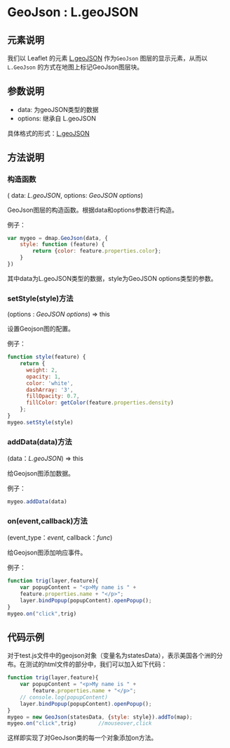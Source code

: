 # GeoJson : L.geoJSON

## 元素说明

我们以 Leaflet 的元素 [L.geoJSON](https://leafletjs.com/reference-1.4.0.html#geojson) 作为`GeoJson` 图层的显示元素，从而以 `L.GeoJson` 的方式在地图上标记GeoJson图层块。

## 参数说明

+ data: 为geoJSON类型的数据
+ options: 继承自 L.geoJSON

具体格式的形式：[L.geoJSON](https://leafletjs.com/reference-1.4.0.html#geojson)

## 方法说明

### 构造函数

( data: *L.geoJSON*, options: *GeoJSON options*)

GeoJson图层的构造函数。根据data和options参数进行构造。

例子：

```javascript
var mygeo = dmap.GeoJson(data, {
    style: function (feature) {
        return {color: feature.properties.color};
    }
})
```

其中data为L.geoJSON类型的数据，style为GeoJSON options类型的参数。

### setStyle(style)方法

(options : *GeoJSON options*) => this

设置Geojson图的配置。

例子：

```javascript
function style(feature) {
    return {
      weight: 2,
      opacity: 1,
      color: 'white',
      dashArray: '3',
      fillOpacity: 0.7,
      fillColor: getColor(feature.properties.density)
    };
}
mygeo.setStyle(style)
```

### addData(data)方法

(data：*L.geoJSON*) => this

给Geojson图添加数据。

例子：

```javascript
mygeo.addData(data)
```

### on(event,callback)方法

(event_type：*event*, callback：*func*)

给Geojson图添加响应事件。

例子：

```javascript
function trig(layer,feature){
    var popupContent = "<p>My name is " +
    feature.properties.name + "</p>";
    layer.bindPopup(popupContent).openPopup();
}
mygeo.on("click",trig)
```

## 代码示例

对于test.js文件中的geojson对象（变量名为statesData），表示美国各个洲的分布。在测试的html文件的<body>部分中，我们可以加入如下代码：

```javascript
function trig(layer,feature){
    var popupContent = "<p>My name is " +
        feature.properties.name + "</p>";
    // console.log(popupContent)
    layer.bindPopup(popupContent).openPopup();
}
mygeo = new GeoJson(statesData, {style: style}).addTo(map);
mygeo.on("click",trig)       //mouseover,click
```

这样即实现了对GeoJson类的每一个对象添加on方法。